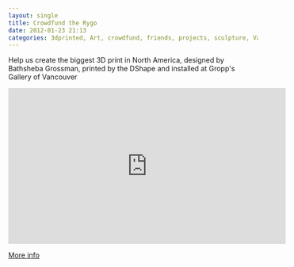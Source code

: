 ```yaml
---
layout: single
title: Crowdfund the Rygo
date: 2012-01-23 21:13
categories: 3dprinted, Art, crowdfund, friends, projects, sculpture, Vancouver, VHS
---
```

Help us create the biggest 3D print in North America, designed by Bathsheba Grossman, printed by the DShape and installed at Gropp's Gallery of Vancouver

<iframe width="560" height="315" src="http://www.youtube.com/embed/FauBDaJRyMQ" frameborder="0" allowfullscreen></iframe>

<a href="http://www.indiegogo.com/CrowdfundtheRygo?a=395767">More info </a>

